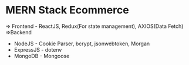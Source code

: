 # MERN Stack Ecommerce
=> Frontend - ReactJS, Redux(For state management), AXIOS(Data Fetch)
=>Backend 
+ NodeJS - Cookie Parser, bcrypt, jsonwebtoken, Morgan
+ ExpressJS - dotenv
+ MongoDB - Mongoose